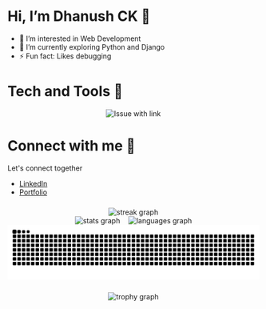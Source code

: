 <h1>Hi, I’m Dhanush CK 👋</h1>

- 👀 I’m interested in Web Development
- 🌱 I’m currently exploring Python and Django
- ⚡ Fun fact: Likes debugging

###

<h1> Tech and Tools 📱 </h2>
<div align="center">
  <img src="https://skillicons.dev/icons?i=html,css,js,c,cpp,vscode,react,git,python,tailwind,java,mysql,wordpress,django&perline=7" alt="Issue with link">
</div>
<!-- <div align="center">
  <img src="https://cdn.jsdelivr.net/gh/devicons/devicon/icons/html5/html5-original.svg" height="55" alt="html5 logo"  />
  <img width="12" />
  <img src="https://cdn.jsdelivr.net/gh/devicons/devicon/icons/css3/css3-original.svg" height="55" alt="css3 logo"  />
  <img width="12" />
  <img src="https://cdn.jsdelivr.net/gh/devicons/devicon/icons/javascript/javascript-original.svg" height="55" alt="javascript logo"  />
  <img width="12" />
  <img src="https://cdn.jsdelivr.net/gh/devicons/devicon/icons/c/c-original.svg" height="55" alt="c logo"  />
  <img width="12" />
  <img src="https://cdn.jsdelivr.net/gh/devicons/devicon/icons/cplusplus/cplusplus-original.svg" height="55" alt="cplusplus logo"  />
  <img width="12" />
  <img src="https://cdn.jsdelivr.net/gh/devicons/devicon/icons/vscode/vscode-original.svg" height="55" alt="vscode logo"  />
  <img width="12" />
  <img src="https://cdn.jsdelivr.net/gh/devicons/devicon/icons/react/react-original.svg" height="55" alt="react logo"  />
  <img width="12" />
  <img src="https://cdn.jsdelivr.net/gh/devicons/devicon/icons/git/git-original.svg" height="55" alt="git logo"  />
  <img width="12" />
  <img src="https://cdn.jsdelivr.net/gh/devicons/devicon/icons/python/python-original.svg" height="55" alt="python logo"  />
  <img width="12" />
  <img src="https://cdn.jsdelivr.net/gh/devicons/devicon/icons/tailwindcss/tailwindcss-original-wordmark.svg" height="55" alt="tailwindcss logo"  />
  <img width="12" />
  <img src="https://cdn.jsdelivr.net/gh/devicons/devicon/icons/java/java-original.svg" height="55" alt="java logo"  />
  <img width="12" />
  <img src="https://cdn.jsdelivr.net/gh/devicons/devicon/icons/mysql/mysql-original.svg" height="55" alt="mysql logo"  />
  <img width="12" />
  <img src="https://cdn.jsdelivr.net/gh/devicons/devicon/icons/wordpress/wordpress-original.svg" height="55" alt="wordpress logo"  />
</div> -->

###

# Connect with me 🔗
Let's connect together 
- [LinkedIn](https://www.linkedin.com/in/dhanush-ck)
- [Portfolio](https://dhanushckme.web.app/)

###

<div align="center">
  <img src="https://streak-stats.demolab.com?user=Dhanush-ck&locale=en&mode=daily&theme=transparent&hide_border=true&border_radius=5&order=3" height="253" alt="streak graph"  />
  <br>
  <img src="https://github-readme-stats.vercel.app/api?username=Dhanush-ck&hide_title=true&hide_rank=true&show_icons=true&include_all_commits=true&count_private=true&disable_animations=false&theme=transparent&locale=en&hide_border=true&order=1" height="150" alt="stats graph"  />
  &numsp;
  <img src="https://github-readme-stats.vercel.app/api/top-langs?username=Dhanush-ck&locale=en&hide_title=false&layout=compact&card_width=320&langs_count=6&theme=transparent&hide_border=true&order=2" height="150" alt="languages graph"  />
</div>
<img src="https://raw.githubusercontent.com/Dhanush-ck/Dhanush-ck/output/snake.svg" alt="Snake animation" />

###

<div align="center">
  <img src="https://github-profile-trophy.vercel.app?username=Dhanush-ck&theme=nord&column=3&row=2&margin-w=10&margin-h=10&no-bg=true&no-frame=true&order=4" height="200" alt="trophy graph"  />
<!--   <img src="https://github-readme-activity-graph.vercel.app/graph?username=Dhanush-ck&radius=16&theme=github-dark&area=true&order=5&hide_title=true&hide_border=true" height="300" alt="activity-graph graph"  /> -->
</div>

###
